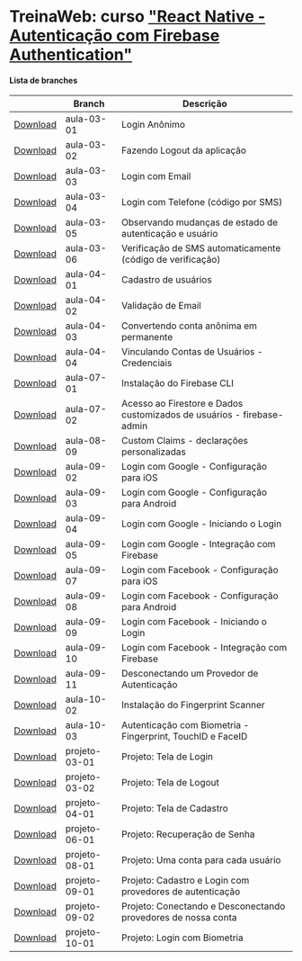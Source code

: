 
# TreinaWeb: curso ["React Native - Autenticação com Firebase Authentication"](https://www.treinaweb.com.br/curso/react-native-autenticacao-com-firebase-authentication)



#### Lista de branches
|  | Branch | Descrição |
| ------ | ------ |  ------ | 
[Download](https://github.com/treinaweb/treinaweb-react-native-firebase-authentication/archive/aula-03-01.zip)    |  aula-03-01     | Login Anônimo |
[Download](https://github.com/treinaweb/treinaweb-react-native-firebase-authentication/archive/aula-03-02.zip)    |  aula-03-02     | Fazendo Logout da aplicação |
[Download](https://github.com/treinaweb/treinaweb-react-native-firebase-authentication/archive/aula-03-03.zip)    |  aula-03-03     | Login com Email |
[Download](https://github.com/treinaweb/treinaweb-react-native-firebase-authentication/archive/aula-03-04.zip)    |  aula-03-04     | Login com Telefone (código por SMS) |
[Download](https://github.com/treinaweb/treinaweb-react-native-firebase-authentication/archive/aula-03-05.zip)    |  aula-03-05     | Observando mudanças de estado de autenticação e usuário |
[Download](https://github.com/treinaweb/treinaweb-react-native-firebase-authentication/archive/aula-03-06.zip)    |  aula-03-06     | Verificação de SMS automaticamente (código de verificação) |
[Download](https://github.com/treinaweb/treinaweb-react-native-firebase-authentication/archive/aula-04-01.zip)    |  aula-04-01     | Cadastro de usuários |
[Download](https://github.com/treinaweb/treinaweb-react-native-firebase-authentication/archive/aula-04-02.zip)    |  aula-04-02     | Validação de Email |
[Download](https://github.com/treinaweb/treinaweb-react-native-firebase-authentication/archive/aula-04-03.zip)    |  aula-04-03     | Convertendo conta anônima em permanente |
[Download](https://github.com/treinaweb/treinaweb-react-native-firebase-authentication/archive/aula-04-04.zip)    |  aula-04-04     | Vinculando Contas de Usuários - Credenciais |
[Download](https://github.com/treinaweb/treinaweb-react-native-firebase-authentication/archive/aula-07-01.zip)    |  aula-07-01     | Instalação do Firebase CLI |
[Download](https://github.com/treinaweb/treinaweb-react-native-firebase-authentication/archive/aula-07-02.zip)    |  aula-07-02     | Acesso ao Firestore e Dados customizados de usuários - firebase-admin |
[Download](https://github.com/treinaweb/treinaweb-react-native-firebase-authentication/archive/aula-08-09.zip)    |  aula-08-09     | Custom Claims - declarações personalizadas |
[Download](https://github.com/treinaweb/treinaweb-react-native-firebase-authentication/archive/aula-09-02.zip)    |  aula-09-02     | Login com Google - Configuração para iOS |
[Download](https://github.com/treinaweb/treinaweb-react-native-firebase-authentication/archive/aula-09-03.zip)    |  aula-09-03     | Login com Google - Configuração para Android |
[Download](https://github.com/treinaweb/treinaweb-react-native-firebase-authentication/archive/aula-09-04.zip)    |  aula-09-04     | Login com Google - Iniciando o Login |
[Download](https://github.com/treinaweb/treinaweb-react-native-firebase-authentication/archive/aula-09-05.zip)    |  aula-09-05     | Login com Google - Integração com Firebase |
[Download](https://github.com/treinaweb/treinaweb-react-native-firebase-authentication/archive/aula-09-07.zip)    |  aula-09-07     | Login com Facebook - Configuração para iOS |
[Download](https://github.com/treinaweb/treinaweb-react-native-firebase-authentication/archive/aula-09-08.zip)    |  aula-09-08     | Login com Facebook - Configuração para Android |
[Download](https://github.com/treinaweb/treinaweb-react-native-firebase-authentication/archive/aula-09-09.zip)    |  aula-09-09     | Login com Facebook - Iniciando o Login |
[Download](https://github.com/treinaweb/treinaweb-react-native-firebase-authentication/archive/aula-09-10.zip)    |  aula-09-10     | Login com Facebook - Integração com Firebase |
[Download](https://github.com/treinaweb/treinaweb-react-native-firebase-authentication/archive/aula-09-11.zip)    |  aula-09-11     | Desconectando um Provedor de Autenticação |
[Download](https://github.com/treinaweb/treinaweb-react-native-firebase-authentication/archive/aula-10-02.zip)    |  aula-10-02     | Instalação do Fingerprint Scanner |
[Download](https://github.com/treinaweb/treinaweb-react-native-firebase-authentication/archive/aula-10-03.zip)    |  aula-10-03     | Autenticação com Biometria - Fingerprint, TouchID e FaceID |
[Download](https://github.com/treinaweb/treinaweb-react-native-firebase-authentication/archive/projeto-03-01.zip)    |  projeto-03-01     | Projeto: Tela de Login |
[Download](https://github.com/treinaweb/treinaweb-react-native-firebase-authentication/archive/projeto-03-02.zip)    |  projeto-03-02     | Projeto: Tela de Logout |
[Download](https://github.com/treinaweb/treinaweb-react-native-firebase-authentication/archive/projeto-04-01.zip)    |  projeto-04-01     | Projeto: Tela de Cadastro |
[Download](https://github.com/treinaweb/treinaweb-react-native-firebase-authentication/archive/projeto-06-01.zip)    |  projeto-06-01     | Projeto: Recuperação de Senha |
[Download](https://github.com/treinaweb/treinaweb-react-native-firebase-authentication/archive/projeto-08-01.zip)    |  projeto-08-01     | Projeto: Uma conta para cada usuário |
[Download](https://github.com/treinaweb/treinaweb-react-native-firebase-authentication/archive/projeto-09-01.zip)    |  projeto-09-01     | Projeto: Cadastro e Login com provedores de autenticação |
[Download](https://github.com/treinaweb/treinaweb-react-native-firebase-authentication/archive/projeto-09-02.zip)    |  projeto-09-02     | Projeto: Conectando e Desconectando provedores de nossa conta |
[Download](https://github.com/treinaweb/treinaweb-react-native-firebase-authentication/archive/projeto-10-01.zip)    |  projeto-10-01     | Projeto: Login com Biometria |



